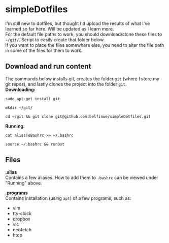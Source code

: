 # simpleDotfiles
I'm still new to dotfiles, but thought I'd upload the results of what I've
learned so far here. Will be updated as I learn more.  
For the default file paths to work, you should download/clone these files to
`~/git/`. Script to easily create that folder below.  
If you want to place the files somewhere else, you need to alter the file path
in some of the files for them to work.  

## Download and run content 
The commands below installs git, creates the folder `git` (where I store my git
repos), and lastly clones the project into the folder `git`.  
__Downloading:__  
```
sudo apt-get install git
```
```
mkdir ~/git/
```
```
cd ~/git && git clone git@github.com:belfinwe/simpleDotfiles.git
```  
__Running:__  
```
cat aliasToBashrc >> ~/.bashrc
```
```
source ~/.bashrc && runDot
```
  
## Files

__.alias__  
Contains a few aliases. How to add them to `.bashrc` can be viewed under
"Running" above.
  
__.programs__  
Contains installation (using `apt`) of a few programs, such as:
- vim
- tty-clock
- dropbox
- vlc
- neofetch
- htop
